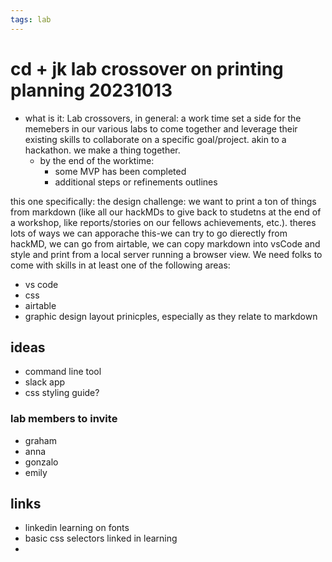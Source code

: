```yaml
---
tags: lab
---
```


# cd + jk lab crossover on printing planning 20231013
* what is it:
Lab crossovers, in general: a work time set a side for the memebers in our various labs to come together and leverage their existing skills to collaborate on a specific goal/project. akin to a hackathon. we make a thing together.
    * by the end of the worktime:
       *  some MVP has been completed
        * additional steps or refinements outlines

this one specifically:
the design challenge: we want to print a ton of things from markdown (like all our hackMDs to give back to studetns at the end of a workshop, like reports/stories on our fellows achievements, etc.). theres lots of ways we can apporache this-we can try to go dierectly from hackMD, we can go from airtable, we can copy markdown into vsCode and style and print from a local server running a browser view. We need folks to come with skills in at least one of the following areas:
* vs code
* css
* airtable 
* graphic design layout prinicples, especially as they relate to markdown

## ideas
* command line tool
* slack app
* css styling guide?

### lab members to invite
* graham
* anna
* gonzalo
* emily

## links
* linkedin learning on fonts
* basic css selectors linked in learning
* 